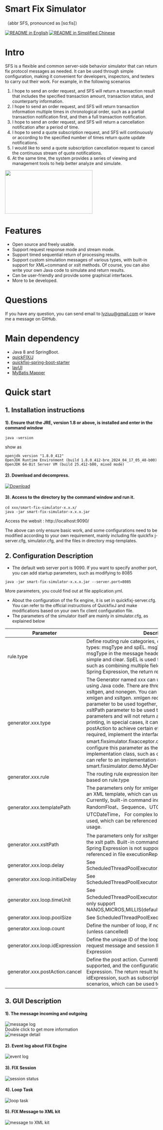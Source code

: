 Smart Fix Simulator
================
（abbr SFS, pronounced as [sɑːfis]）
<div align="left">
  <a href="./README.md"><img alt="README in English" src="https://img.shields.io/badge/English-d9d9d9"></a>
  <a href="./README_CN.md"><img alt="README in Simplified Chinese" src="https://img.shields.io/badge/简体中文-d9d9d9"></a>
</div>

# Intro
SFS is a flexible and common server-side behavior simulator that can return fix protocol messages as needed. It can be used through simple configuration, making it convenient for developers, inspectors, and testers to carry out their work. For example, in the following scenarios
1. I hope to send an order request, and SFS will return a transaction result that includes the specified transaction amount, transaction status, and counterparty information.
2. I hope to send an order request, and SFS will return transaction information multiple times in chronological order, such as a partial transaction notification first, and then a full transaction notification.
3. I hope to send an order request, and SFS will return a cancellation notification after a period of time.
4. I hope to send a quote subscription request, and SFS will continuously or according to the specified number of times return quote update notifications.
5. I would like to send a quote subscription cancellation request to cancel the continuous stream of quote notifications.
6. At the same time, the system provides a series of viewing and management tools to help better analyze and simulate.
<img src="https://i.postimg.cc/j53qRgPn/message-Log.png" width="288" height="143">

# Features
* Open source and freely usable.
* Support request response mode and stream mode.
* Support timed sequential return of processing results.
* Support custom simulation messages of various types, with built-in support for XML+command or xslt methods. Of course, you can also write your own Java code to simulate and return results.
* Can be user-friendly and provide some graphical interfaces.
* More to be developed.

# Questions
If you have any question, you can send email to <lyziuu@gmail.com> or leave me a message on GitHub.

# Main dependency
* Java 8 and SpringBoot.
* [quickFIX/J](https://github.com/quickfix-j/quickfixj)
* [quickfixj-spring-boot-starter](https://github.com/esanchezros/quickfixj-spring-boot-starter)
* [layUI](https://github.com/layui/layui/blob/main/README.en-US.md)
* [MyBatis Mapper](https://github.com/mybatis-mapper/mapper)

# Quick start
## 1. Installation instructions

#### 1). Ensure that the JRE, version 1.8 or above, is installed and enter in the command window
```
java -version
```
show as
```
openjdk version "1.8.0_412"
OpenJDK Runtime Environment (build 1.8.0_412-bre_2024_04_17_05_48-b00)
OpenJDK 64-Bit Server VM (build 25.412-b00, mixed mode)
```
#### 2). Download and decompress.
<a href="https://github.com/leedeper/smart-fix-simulator/releases"><img alt="Download" src="https://img.shields.io/github/release/leedeper/smart-fix-simulator.svg"></a>

#### 3). Access to the directory by the command window and run it.
```
cd xxx/smart-fix-simulator-x.x.x/
java -jar smart-fix-simulator-x.x.x.jar
```
Access the websit : http://localhost:9090/

The above can only ensure basic work, and some configurations need to be modified according to your own requirement, mainly including file quickfix j-server.cfg, simulator.cfg, and the files in directory msg-templates.

## 2. Configuration Description
* The default web server port is 9090. If you want to specify another port, you can add startup parameters, such as modifying to 8085
```
java -jar smart-fix-simulator-x.x.x.jar --server.port=8085
```
More parameters, you could find out at file application.yml.
* About the configuration of the fix engine, it is set in quickfixj-server.cfg. You can refer to the official instructions of QuickfixJ and make modifications based on your own fix client configuration file.
* The parameters of the simulator itself are mainly in simulator.cfg, as explained below

| Parameter                       | Description                                                                                                                                                                                                                                                                                                                                                                                                                                                                                                                                                                                                                                                                                                                                                                                                                        |
|---------------------------------|------------------------------------------------------------------------------------------------------------------------------------------------------------------------------------------------------------------------------------------------------------------------------------------------------------------------------------------------------------------------------------------------------------------------------------------------------------------------------------------------------------------------------------------------------------------------------------------------------------------------------------------------------------------------------------------------------------------------------------------------------------------------------------------------------------------------------------|
| rule.type                       | Define routing rule categories, currently supporting two types: msgType and spEL. msgType directly uses the msgType in the message header to make decisions, which is simple and clear. SpEL is used for complex routing rules, such as combining multiple fields to make decisions. Using Spring Expression, the return result should be Boolean type.                                                                                                                                                                                                                                                                                                                                                                                                                                                                            |
| generator.xxx.type              | The Generator named xxx can use built-in or be customized using Java code. There are three built-in generator: xmlgen, xsltgen, and nonegen. You can refer to the default examples xmlgen and xsltgen. xmlgen requires the templatePath parameter to be used together, while xsltgen requires the xsltPath parameter to be used together. nonegen has no parameters and will not return any results. It only provides printing, in special cases, it can be used in conjunction with postAction to achieve certain effects. When customization is required, implement the interface smart.fixsimulator.fixacceptor.core.Generator， and configure this parameter as the full path of your own implementation class, such as com.my.MyGenerator, which can refer to an implementation class smart.fixsimulator.demo.MyDemoGenerator. |
| generator.xxx.rule              | The routing rule expression item, the configuration content based on rule.type                                                                                                                                                                                                                                                                                                                                                                                                                                                                                                                                                                                                                                                                                                                                                     |
| generator.xxx.templatePath      | The parameters only for xmlgen, xxx.type=xmlgens, define an XML template, which can use built-in command. Currently, built-in command include RandomInt RandomFloat、Sequence、UTCDate、UTCTime、UTCDateTime， For complex logic, Spring Expression can be used, which can be referenced in file USDJPYQuote.xml for usage.                                                                                                                                                                                                                                                                                                                                                                                                                                                                                                             |
| generator.xxx.xsltPath          | The parameters only for xsltgen，xxx.type=xsltgen, define the xslt path. Built-in command can be used in xslt (note that Spring Expression is not supported), and usage can be referenced in file executionReportFilled.xslt.                                                                                                                                                                                                                                                                                                                                                                                                                                                                                                                                                                                                       |
| generator.xxx.loop.delay        | See ScheduledThreadPoolExecutor.scheduleWithFixedDelay()                                                                                                                                                                                                                                                                                                                                                                                                                                                                                                                                                                                                                                                                                                                                                                           |
| generator.xxx.loop.initialDelay | See ScheduledThreadPoolExecutor.scheduleWithFixedDelay()                                                                                                                                                                                                                                                                                                                                                                                                                                                                                                                                                                                                                                                                                                                                                                           |
| generator.xxx.loop.timeUnit     | See ScheduledThreadPoolExecutor.scheduleWithFixedDelay() ，only support NANOS,MICROS,MILLIS(default),SECONDS,MINUTES,HOURS                                                                                                                                                                                                                                                                                                                                                                                                                                                                                                                                                                                                                                                                                                          |
| generator.xxx.loop.poolSize     | See ScheduledThreadPoolExecutor                                                                                                                                                                                                                                                                                                                                                                                                                                                                                                                                                                                                                                                                                                                                                                                                    |
| generator.xxx.loop.count        | Define the number of loop, if not configured, then infinite (unless cancelled)                                                                                                                                                                                                                                                                                                                                                                                                                                                                                                                                                                                                                                                                                                                                                     |
| generator.xxx.loop.idExpression | Define the unique ID of the loop, taking values from the request message and session ID, represented by Spring Expression                                                                                                                                                                                                                                                                                                                                                                                                                                                                                                                                                                                                                                                                                                          |
| generator.xxx.postAction.cancel | Define the post action. Currently, only the cancel command is supported, and the configuration content is Spring Expression. The return result has the same logic as idExpression, such as subscription quotes or pending order scenarios, which can be used to complete cancellation                                                                                                                                                                                                                                                                                                                                                                                                                                                                                                                                                                                                                                                                                                                                        |

## 3. GUI Description
#### 1). The message incoming and outgoing
![message log](https://i.postimg.cc/j53qRgPn/message-Log.png)
<br>
Double click to get more information
<br>
![message detail](https://i.postimg.cc/j5QT5R91/message-Log-Double-Click.png)
#### 2). Event log about FIX Engine
![event log](https://i.postimg.cc/4NDdKSMz/eventLog.png)
#### 3). FIX Session
![session status](https://i.postimg.cc/s2cDND2c/session.png)
#### 4). Loop Task
![loop task](https://i.postimg.cc/nLZh2Qnr/loopTask.png)
#### 5). FIX Message to XML kit
![message to XML kit](https://i.postimg.cc/63p5JJ2N/parse2xml.png)






